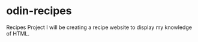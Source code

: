# odin-recipes
Recipes Project
I will be creating a recipe website to display my knowledge of HTML. 